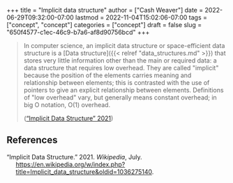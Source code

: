 +++
title = "Implicit data structure"
author = ["Cash Weaver"]
date = 2022-06-29T09:32:00-07:00
lastmod = 2022-11-04T15:02:06-07:00
tags = ["concept", "concept"]
categories = ["concept"]
draft = false
slug = "650f4577-c1ec-46c9-b7a6-af8d90756bcd"
+++

> In computer science, an implicit data structure or space-efficient data structure is a [Data structure]({{< relref "data_structures.md" >}}) that stores very little information other than the main or required data: a data structure that requires low overhead. They are called "implicit" because the position of the elements carries meaning and relationship between elements; this is contrasted with the use of pointers to give an explicit relationship between elements. Definitions of "low overhead" vary, but generally means constant overhead; in big O notation, O(1) overhead.
>
> (<a href="#citeproc_bib_item_1">“Implicit Data Structure” 2021</a>)

## References

<style>.csl-entry{text-indent: -1.5em; margin-left: 1.5em;}</style><div class="csl-bib-body">
  <div class="csl-entry"><a id="citeproc_bib_item_1"></a>“Implicit Data Structure.” 2021. <i>Wikipedia</i>, July. <a href="https://en.wikipedia.org/w/index.php?title=Implicit_data_structure&oldid=1036275140">https://en.wikipedia.org/w/index.php?title=Implicit_data_structure&#38;oldid=1036275140</a>.</div>
</div>
